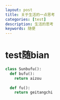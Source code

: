 ```yaml
---
layout: post
title: 关于生活的一点思考
categories: [test]
description: 生活的思考
keywords: 随便
---
```

# test随bian
```python
class Sunbufu():
  def bufu():
    return aizou
  
  def fu():
    return geitangchi
    
```
